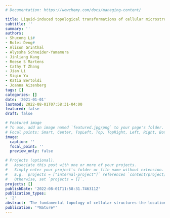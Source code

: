 ```yaml
---
# Documentation: https://wowchemy.com/docs/managing-content/

title: Liquid-induced topological transformations of cellular microstructures
subtitle: ''
summary: ''
authors:
- Shucong Li#
- Bolei Deng#
- Alison Grinthal
- Alyssha Schneider-Yamamura
- Jinliang Kang
- Reese S Martens
- Cathy T Zhang
- Jian Li
- Siqin Yu
- Katia Bertoldi
- Joanna Aizenberg
tags: []
categories: []
date: '2021-01-01'
lastmod: 2022-08-01T07:58:31-04:00
featured: false
draft: false

# Featured image
# To use, add an image named `featured.jpg/png` to your page's folder.
# Focal points: Smart, Center, TopLeft, Top, TopRight, Left, Right, BottomLeft, Bottom, BottomRight.
image:
  caption: ''
  focal_point: ''
  preview_only: false

# Projects (optional).
#   Associate this post with one or more of your projects.
#   Simply enter your project's folder or file name without extension.
#   E.g. `projects = ["internal-project"]` references `content/project/deep-learning/index.md`.
#   Otherwise, set `projects = []`.
projects: []
publishDate: '2022-08-01T11:58:31.746311Z'
publication_types:
- '2'
abstract: 'The fundamental topology of cellular structures—the location, number and connectivity of nodes and compartments—can profoundly affect their acoustic, electrical5, chemical, mechanical and optical11 properties, as well as heat, fluid and particle transport15. Approaches that harness swelling, electromagnetic actuation and mechanical instabilities in cellular materials have enabled a variety of interesting wall deformations and compartment shape alterations, but the resulting structures generally preserve the defining connectivity features of the initial topology. Achieving topological transformation presents a distinct challenge for existing strategies: it requires complex reorganization, repacking, and coordinated bending, stretching and folding, particularly around each node, where elastic resistance is highest owing to connectivity. Here we introduce a two-tiered dynamic strategy that achieves systematic reversible transformations of the fundamental topology of cellular microstructures, which can be applied to a wide range of materials and geometries. Our approach requires only exposing the structure to a selected liquid that is able to first infiltrate and plasticize the material at the molecular scale, and then, upon evaporation, form a network of localized capillary forces at the architectural scale that ‘zip’ the edges of the softened lattice into a new topological structure, which subsequently restiffens and remains kinetically trapped. Reversibility is induced by applying a mixture of liquids that act separately at the molecular and architectural scales (thus offering modular temporal control over the softening–evaporation–stiffening sequence) to restore the original topology or provide access to intermediate modes. Guided by a generalized theoretical model that connects cellular geometries, material stiffness and capillary forces, we demonstrate programmed reversible topological transformations of various lattice geometries and responsive materials that undergo fast global or localized deformations. We then harness dynamic topologies to develop active surfaces with information encryption, selective particle trapping and bubble release, as well as tunable mechanical, chemical and acoustic properties.'
publication: '*Nature*'
---
```

